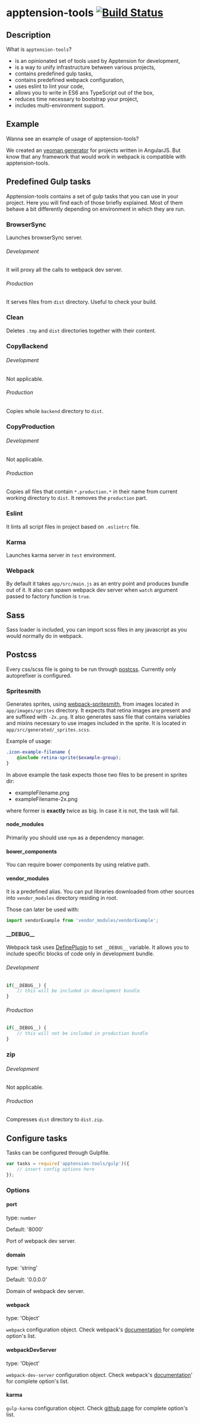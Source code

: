 # apptension-tools [![Build Status](https://secure.travis-ci.org/apptension/apptension-tools.png?branch=master)](https://travis-ci.org/apptension/apptension-tools)


## Description

What is `apptension-tools`?

* is an opinionated set of tools used by Apptension for development,
* is a way to unify infrastructure between various projects,
* contains predefined gulp tasks,
* contains predefined webpack configuration,
* uses eslint to lint your code,
* allows you to write in ES6 ans TypeScript out of the box,
* reduces time necessary to bootstrap your project,
* includes multi-environment support.

## Example

Wanna see an example of usage of apptension-tools?

We created an [yeoman generator](https://github.com/apptension/generator-apptension-angular) for projects written in AngularJS.
But know that any framework that would work in webpack is compatible with apptension-tools.

## Predefined Gulp tasks

Apptension-tools contains a set of gulp tasks that
you can use in your project. Here you will find each of those
briefly explained. Most of them behave a bit differently depending
on environment in which they are run.

### BrowserSync
Launches browserSync server.

###### Development

It will proxy all the calls to webpack dev server.

###### Production

It serves files from `dist` directory. Useful to check your build.

### Clean

Deletes `.tmp` and `dist` directories together with their content.

### CopyBackend

###### Development

Not applicable.

###### Production

Copies whole `backend` directory to `dist`.

### CopyProduction

###### Development

Not applicable.

###### Production

Copies all files that contain `*.production.*` in their name
from current working directory to `dist`. It removes the `production` part.

### Eslint

It lints all script files in project based on `.eslintrc` file.

### Karma

Launches karma server in `test` environment.

### Webpack

By default it takes `app/src/main.js` as an entry point and produces bundle out of it.
It also can spawn webpack dev server when `watch` argument passed to factory function
is `true`.

## Sass

Sass loader is included, you can import scss files in any javascript as you would normally do
in webpack.

## Postcss

Every css/scss file is going to be run through [postcss](https://github.com/postcss/postcss).
Currently only autoprefixer is configured.

### Spritesmith

Generates sprites, using [webpack-spritesmith](https://github.com/mixtur/webpack-spritesmith), from images located in `app/images/sprites` directory.
It expects that retina images are present and are suffixed with `-2x.png`.
It also generates sass file that contains variables and mixins necessary to use
images included in the sprite. It is located in `app/src/generated/_sprites.scss`.


Example of usage:
```scss
.icon-example-filename {
    @include retina-sprite($example-group);
}
```

In above example the task expects those two files to be present in sprites dir:

* exampleFilename.png
* exampleFilename-2x.png

where former is **exactly** twice as big. In case it is not, the task will fail.


#### node_modules

Primarily you should use `npm` as a dependency manager.

#### bower_components

You can require bower components by using relative path.

#### vendor_modules

It is a predefined alias.
You can put libraries downloaded from other sources into `vendor_modules` directory
residing in root.

Those can later be used with:

```js
import vendorExample from 'vendor_modules/vendorExample';
```

#### \_\_DEBUG\_\_

Webpack task uses [DefinePlugin](https://webpack.github.io/docs/list-of-plugins.html#defineplugin)
to set `__DEBUG__` variable. It allows you to include specific blocks of code only
in development bundle.

###### Development

```js
if(__DEBUG__) {
    // this will be included in development bundle
}
```

###### Production

```js
if(__DEBUG__) {
    // this will not be included in production bundle
}
```

### zip

###### Development

Not applicable.

###### Production

Compresses `dist` directory to `dist.zip`.

## Configure tasks

Tasks can be configured through Gulpfile.

```js
var tasks = require('apptension-tools/gulp')({
    // insert config options here
});
```

### Options

#### port

type: `number`

Default: '8000'

Port of webpack dev server.

#### domain
type: 'string'

Default: '0.0.0.0'

Domain of webpack dev server.

#### webpack
type: 'Object'

`webpack` configuration object. Check webpack's [documentation](https://webpack.github.io/docs/configuration.html) for complete option's list.

#### webpackDevServer
type: 'Object'

`webpack-dev-server` configuration object. Check webpack's [documentation](https://webpack.github.io/docs/webpack-dev-server.html)' for complete option's list.

#### karma

`gulp-karma` configuration object. Check  [github page](https://github.com/karma-runner/gulp-karma) for complete option's list.
